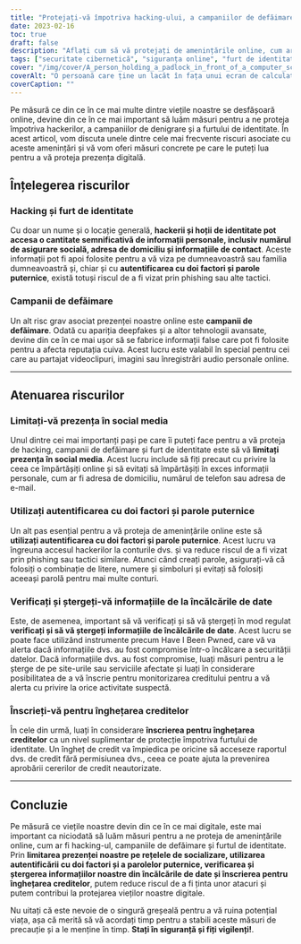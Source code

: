 ```yaml
---
title: "Protejați-vă împotriva hacking-ului, a campaniilor de defăimare și a furtului de identitate: Sfaturi pentru a fi în siguranță online"
date: 2023-02-16
toc: true
draft: false
description: "Aflați cum să vă protejați de amenințările online, cum ar fi hacking-ul, campaniile de denigrare și furtul de identitate, cu ajutorul acestor sfaturi utile."
tags: ["securitate cibernetică", "siguranța online", "furt de identitate", "hacking", "campanii de defăimare", "social media", "parole", "autentificare cu doi factori", "înghețarea creditului"]
cover: "/img/cover/A_person_holding_a_padlock_in_front_of_a_computer_screen.png"
coverAlt: "O persoană care ține un lacăt în fața unui ecran de calculator pe care este afișat un mesaj pe care scrie Protejat"
coverCaption: ""
---
```


Pe măsură ce din ce în ce mai multe dintre viețile noastre se desfășoară online, devine din ce în ce mai important să luăm măsuri pentru a ne proteja împotriva hackerilor, a campaniilor de denigrare și a furtului de identitate. În acest articol, vom discuta unele dintre cele mai frecvente riscuri asociate cu aceste amenințări și vă vom oferi măsuri concrete pe care le puteți lua pentru a vă proteja prezența digitală.

## Înțelegerea riscurilor

### Hacking și furt de identitate

Cu doar un nume și o locație generală, **hackerii și hoții de identitate pot accesa o cantitate semnificativă de informații personale, inclusiv numărul de asigurare socială, adresa de domiciliu și informațiile de contact**. Aceste informații pot fi apoi folosite pentru a vă viza pe dumneavoastră sau familia dumneavoastră și, chiar și cu **autentificarea cu doi factori și parole puternice**, există totuși riscul de a fi vizat prin phishing sau alte tactici.

### Campanii de defăimare

Un alt risc grav asociat prezenței noastre online este **campanii de defăimare**. Odată cu apariția deepfakes și a altor tehnologii avansate, devine din ce în ce mai ușor să se fabrice informații false care pot fi folosite pentru a afecta reputația cuiva. Acest lucru este valabil în special pentru cei care au partajat videoclipuri, imagini sau înregistrări audio personale online.

__________

## Atenuarea riscurilor

### Limitați-vă prezența în social media

Unul dintre cei mai importanți pași pe care îi puteți face pentru a vă proteja de hacking, campanii de defăimare și furt de identitate este să vă **limitați prezența în social media**. Acest lucru include să fiți precaut cu privire la ceea ce împărtășiți online și să evitați să împărtășiți în exces informații personale, cum ar fi adresa de domiciliu, numărul de telefon sau adresa de e-mail.

### Utilizați autentificarea cu doi factori și parole puternice

Un alt pas esențial pentru a vă proteja de amenințările online este să **utilizați autentificarea cu doi factori și parole puternice**. Acest lucru va îngreuna accesul hackerilor la conturile dvs. și va reduce riscul de a fi vizat prin phishing sau tactici similare. Atunci când creați parole, asigurați-vă că folosiți o combinație de litere, numere și simboluri și evitați să folosiți aceeași parolă pentru mai multe conturi.

### Verificați și ștergeți-vă informațiile de la încălcările de date

Este, de asemenea, important să vă verificați și să vă ștergeți în mod regulat **verificați și să vă ștergeți informațiile de încălcările de date**. Acest lucru se poate face utilizând instrumente precum Have I Been Pwned, care vă va alerta dacă informațiile dvs. au fost compromise într-o încălcare a securității datelor. Dacă informațiile dvs. au fost compromise, luați măsuri pentru a le șterge de pe site-urile sau serviciile afectate și luați în considerare posibilitatea de a vă înscrie pentru monitorizarea creditului pentru a vă alerta cu privire la orice activitate suspectă.

### Înscrieți-vă pentru înghețarea creditelor

În cele din urmă, luați în considerare **înscrierea pentru înghețarea creditelor** ca un nivel suplimentar de protecție împotriva furtului de identitate. Un îngheț de credit va împiedica pe oricine să acceseze raportul dvs. de credit fără permisiunea dvs., ceea ce poate ajuta la prevenirea aprobării cererilor de credit neautorizate.

__________

## Concluzie

Pe măsură ce viețile noastre devin din ce în ce mai digitale, este mai important ca niciodată să luăm măsuri pentru a ne proteja de amenințările online, cum ar fi hacking-ul, campaniile de defăimare și furtul de identitate. Prin **limitarea prezenței noastre pe rețelele de socializare, utilizarea autentificării cu doi factori și a parolelor puternice, verificarea și ștergerea informațiilor noastre din încălcările de date și înscrierea pentru înghețarea creditelor**, putem reduce riscul de a fi ținta unor atacuri și putem contribui la protejarea vieților noastre digitale.

Nu uitați că este nevoie de o singură greșeală pentru a vă ruina potențial viața, așa că merită să vă acordați timp pentru a stabili aceste măsuri de precauție și a le menține în timp. **Stați în siguranță și fiți vigilenți!**.
